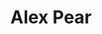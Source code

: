 ---
pid: llg181
title: Alex Pear
location_transcription: Art Museum
coordinates: "[-75.180058692962, 39.965382503761]"
zipcode: '19130'
gen_neighborhood: North Philadelphia
neighborhood: Art Museum,Francisville
outside_phl: 
age: '17'
age_range: 13-19
instagram: 
image_file_name: llg_181.jpg
proposal_transcription: Statue of Jennifer Lawrence from Silver Linings Playbook near
  the Rocky Statue. There are not enough statues of women in Philadelphia & Jennifer
  Lawrence won an Oscar for her performance in Silver Linings Playbook which was shot
  in Philadelphia. Jennifer Lawrence is a fantastic actress & is also a role model
  for many young girls like myself.
topic: Pop Culture,Women
topic_summary: 0, 0
type: Sculpture Statue
keywords_other: jennifer lawrence, silver linings playbook, movie, tiffany maxwell,
  role models
credit: Alex Pear
image_labels: 
twitter: 
facebook: 
permalink: "/monuments/llg181/"
layout: item-page
---